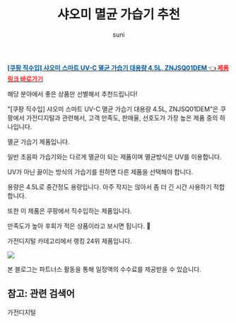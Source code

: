 ﻿---
layout: post
title:  "샤오미 멸균 가습기 추천" 
author: suni
categories: [ 가전디지털 ]
tags: []
image: https://static.coupangcdn.com/image/retail/images/20471090422778-2f508609-2bcb-4bc8-8d31-b8170bbcf42d.jpg 
description: "쿠팡에서 관련 상품으로 가장 고객 선호도가 높은 제품 중 하나입니다."
---
<a href="https://link.coupang.com/re/AFFSDP?lptag=AF5011742&pageKey=2208510198&itemId=3758515779&vendorItemId=71743615731&traceid=V0-113-4f59d3b8b4917159"><b><font color='#01579B'>[쿠팡 직수입] 샤오미 스마트 UV-C 멸균 가습기 대용량 4.5L, ZNJSQ01DEM </font></b>👈<b><font color='#f71919'> 제품링크 바로가기</font></b></a>

해당 분야에서 좋은 상품만 선별해서 추천드립니다!

"[쿠팡 직수입] 샤오미 스마트 UV-C 멸균 가습기 대용량 4.5L, ZNJSQ01DEM"은 쿠팡에서 가전디지털과 관련해서, 고객 만족도, 판매율, 선호도가 가장 높은 제품 중의 하나입니다.

멸균 가습기 제품입니다. 

일반 초음파 가습기와는 다르게 멸균이 되는 제품이며 멸균방식은 UV를 이용합니다. 

UV가 아닌 끓이는 방식의 가습기를 원하면 다른 제품을 선택해야 합니다. 

용량은 4.5L로 중간정도 용량입니다. 아주 작지는 않아서 좀 더 긴 시간 사용하기 적합합니다. 

또한 이 제품은 쿠팡에서 직수입하는 제품입니다. 

만족도가 높아 후회가 적은 상품이라고 보시면 됩니다. 🙂

가전디지털 카테고리에서 랭킹  24위 제품입니다. 

<a href="https://link.coupang.com/re/AFFSDP?lptag=AF5011742&pageKey=2208510198&itemId=3758515779&vendorItemId=71743615731&traceid=V0-113-4f59d3b8b4917159"> <img src="https://static.coupangcdn.com/image/retail/images/20471090422778-2f508609-2bcb-4bc8-8d31-b8170bbcf42d.jpg"></a>

본 블로그는 파트너스 활동을 통해 일정액의 수수료를 제공받을 수 있습니다.

## 참고: 관련 검색어    
가전디지털
